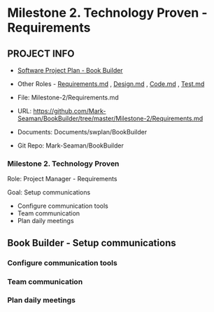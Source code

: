 # Milestone 2. Technology Proven - Requirements


## PROJECT INFO

* [Software Project Plan - Book Builder](../Index.md)

* Other Roles - [Requirements.md](Requirements.md)
, [Design.md](Design.md)
, [Code.md](Code.md)
, [Test.md](Test.md)



* File: Milestone-2/Requirements.md

* URL: https://github.com/Mark-Seaman/BookBuilder/tree/master/Milestone-2/Requirements.md

* Documents: Documents/swplan/BookBuilder

* Git Repo: Mark-Seaman/BookBuilder




### Milestone 2. Technology Proven



Role: Project Manager - Requirements

Goal: Setup communications

* Configure communication tools
* Team communication
* Plan daily meetings



## Book Builder - Setup communications



### Configure communication tools


### Team communication


### Plan daily meetings
